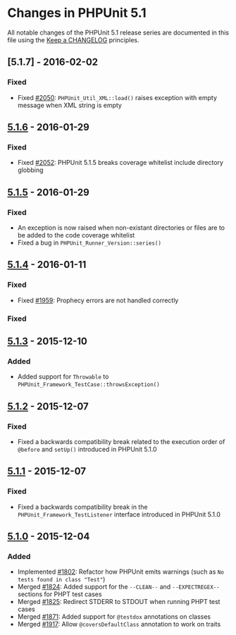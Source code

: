 # Changes in PHPUnit 5.1

All notable changes of the PHPUnit 5.1 release series are documented in this file using the [Keep a CHANGELOG](http://keepachangelog.com/) principles.

## [5.1.7] - 2016-02-02

### Fixed

* Fixed [#2050](https://github.com/sebastianbergmann/phpunit/issues/2050): `PHPUnit_Util_XML::load()` raises exception with empty message when XML string is empty

## [5.1.6] - 2016-01-29

### Fixed

* Fixed [#2052](https://github.com/sebastianbergmann/phpunit/issues/2052): PHPUnit 5.1.5 breaks coverage whitelist include directory globbing

## [5.1.5] - 2016-01-29

### Fixed

* An exception is now raised when non-existant directories or files are to be added to the code coverage whitelist
* Fixed a bug in `PHPUnit_Runner_Version::series()`

## [5.1.4] - 2016-01-11

### Fixed

* Fixed [#1959](https://github.com/sebastianbergmann/phpunit/issues/1959): Prophecy errors are not handled correctly

### Fixed

## [5.1.3] - 2015-12-10

### Added

* Added support for `Throwable` to `PHPUnit_Framework_TestCase::throwsException()`

## [5.1.2] - 2015-12-07

### Fixed

* Fixed a backwards compatibility break related to the execution order of `@before` and `setUp()` introduced in PHPUnit 5.1.0

## [5.1.1] - 2015-12-07

### Fixed

* Fixed a backwards compatibility break in the `PHPUnit_Framework_TestListener` interface introduced in PHPUnit 5.1.0

## [5.1.0] - 2015-12-04

### Added

* Implemented [#1802](https://github.com/sebastianbergmann/phpunit/issues/1802): Refactor how PHPUnit emits warnings (such as `No tests found in class "Test"`)
* Merged [#1824](https://github.com/sebastianbergmann/phpunit/issues/1824): Added support for the `--CLEAN--` and `--EXPECTREGEX--` sections for PHPT test cases
* Merged [#1825](https://github.com/sebastianbergmann/phpunit/issues/1825): Redirect STDERR to STDOUT when running PHPT test cases
* Merged [#1871](https://github.com/sebastianbergmann/phpunit/issues/1871): Added support for `@testdox` annotations on classes
* Merged [#1917](https://github.com/sebastianbergmann/phpunit/issues/1917): Allow `@coversDefaultClass` annotation to work on traits

[5.1.6]: https://github.com/sebastianbergmann/phpunit/compare/5.1.5...5.1.6
[5.1.5]: https://github.com/sebastianbergmann/phpunit/compare/5.1.4...5.1.5
[5.1.4]: https://github.com/sebastianbergmann/phpunit/compare/5.1.3...5.1.4
[5.1.3]: https://github.com/sebastianbergmann/phpunit/compare/5.1.2...5.1.3
[5.1.2]: https://github.com/sebastianbergmann/phpunit/compare/5.1.1...5.1.2
[5.1.1]: https://github.com/sebastianbergmann/phpunit/compare/5.1.0...5.1.1
[5.1.0]: https://github.com/sebastianbergmann/phpunit/compare/5.0...5.1.0

